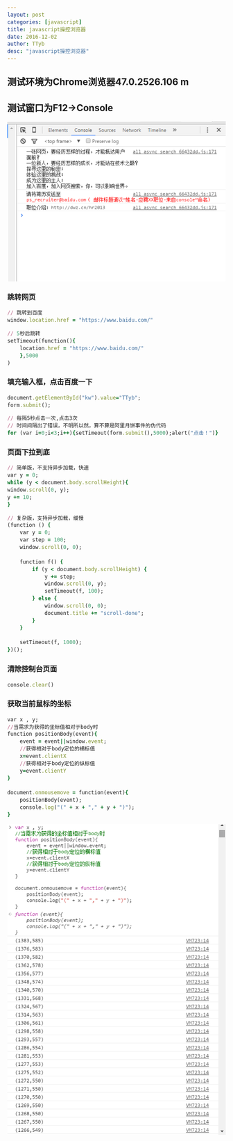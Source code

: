 ```yaml
---
layout: post
categories: [javascript]
title: javascript操控浏览器
date: 2016-12-02
author: TTyb
desc: "javascript操控浏览器"
---
```


## 测试环境为Chrome浏览器47.0.2526.106 m

## 测试窗口为F12->Console

<p style="text-align:center"><img src="/static/postimage/javascrip/browser/996148-20161202144437974-1464200438.png" class="img-responsive"style="display: block; margin-right: auto; margin-left: auto;"></p>

### 跳转网页

~~~ruby
// 跳转到百度
window.location.href = "https://www.baidu.com/"
~~~


~~~ruby
// 5秒后跳转
setTimeout(function(){
    location.href = "https://www.baidu.com/"
    },5000
)
~~~

### 填充输入框，点击百度一下

~~~ruby
document.getElementById("kw").value="TTyb";
form.submit();
~~~


~~~ruby
// 每隔5秒点击一次,点击3次
// 时间间隔出了错误，不明所以然，算不算是阿里月饼事件的伪代码
for (var i=0;i<3;i++){setTimeout(form.submit(),5000);alert("点击！")}
~~~

### 页面下拉到底

~~~ruby
// 简单版，不支持异步加载，快速
var y = 0;
while (y < document.body.scrollHeight){
window.scroll(0, y);
y += 10;
}
~~~


~~~ruby
// 复杂版，支持异步加载，缓慢
(function () {
    var y = 0;
    var step = 100;
    window.scroll(0, 0);

    function f() {
        if (y < document.body.scrollHeight) {
            y += step;
            window.scroll(0, y);
            setTimeout(f, 100);
        } else {
            window.scroll(0, 0);
            document.title += "scroll-done";
        }
    }

    setTimeout(f, 1000);
})();
~~~

### 清除控制台页面

~~~ruby
console.clear()
~~~

### 获取当前鼠标的坐标

~~~ruby
var x , y;
//当需求为获得的坐标值相对于body时
function positionBody(event){
	event = event||window.event;
	//获得相对于body定位的横标值
	x=event.clientX
	//获得相对于body定位的纵标值
	y=event.clientY
}

document.onmousemove = function(event){
	positionBody(event);
    console.log("(" + x + "," + y + ")");
}
~~~

<p style="text-align:center"><img src="/static/postimage/javascrip/browser/996148-20161202161520724-1585121090.png" class="img-responsive"style="display: block; margin-right: auto; margin-left: auto;"></p>